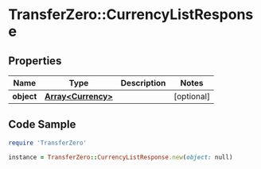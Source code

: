 # TransferZero::CurrencyListResponse

## Properties

Name | Type | Description | Notes
------------ | ------------- | ------------- | -------------
**object** | [**Array&lt;Currency&gt;**](Currency.md) |  | [optional] 

## Code Sample

```ruby
require 'TransferZero'

instance = TransferZero::CurrencyListResponse.new(object: null)
```


